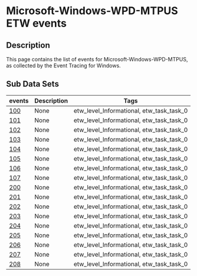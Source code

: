 # Microsoft-Windows-WPD-MTPUS ETW events

## Description
This page contains the list of events for Microsoft-Windows-WPD-MTPUS, as collected by the Event Tracing for Windows.

## Sub Data Sets
|events|Description|Tags|
|---|---|---|
|[100](events/event-100.md)|None|etw_level_Informational, etw_task_task_0|
|[101](events/event-101.md)|None|etw_level_Informational, etw_task_task_0|
|[102](events/event-102.md)|None|etw_level_Informational, etw_task_task_0|
|[103](events/event-103.md)|None|etw_level_Informational, etw_task_task_0|
|[104](events/event-104.md)|None|etw_level_Informational, etw_task_task_0|
|[105](events/event-105.md)|None|etw_level_Informational, etw_task_task_0|
|[106](events/event-106.md)|None|etw_level_Informational, etw_task_task_0|
|[107](events/event-107.md)|None|etw_level_Informational, etw_task_task_0|
|[200](events/event-200.md)|None|etw_level_Informational, etw_task_task_0|
|[201](events/event-201.md)|None|etw_level_Informational, etw_task_task_0|
|[202](events/event-202.md)|None|etw_level_Informational, etw_task_task_0|
|[203](events/event-203.md)|None|etw_level_Informational, etw_task_task_0|
|[204](events/event-204.md)|None|etw_level_Informational, etw_task_task_0|
|[205](events/event-205.md)|None|etw_level_Informational, etw_task_task_0|
|[206](events/event-206.md)|None|etw_level_Informational, etw_task_task_0|
|[207](events/event-207.md)|None|etw_level_Informational, etw_task_task_0|
|[208](events/event-208.md)|None|etw_level_Informational, etw_task_task_0|
